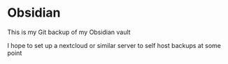 # Obsidian

This is my Git backup of my Obsidian vault

I hope to set up a nextcloud or similar server to self host backups at some point
